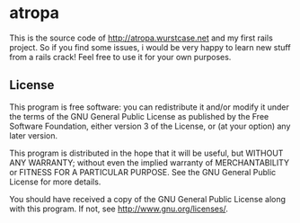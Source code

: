 # atropa

This is the source code of <http://atropa.wurstcase.net> and my first rails project. So if you find
some issues, i would be very happy to learn new stuff from a rails crack! Feel free to use it for
your own purposes.

## License

This program is free software: you can redistribute it and/or modify
it under the terms of the GNU General Public License as published by
the Free Software Foundation, either version 3 of the License, or
(at your option) any later version.

This program is distributed in the hope that it will be useful,
but WITHOUT ANY WARRANTY; without even the implied warranty of
MERCHANTABILITY or FITNESS FOR A PARTICULAR PURPOSE.  See the
GNU General Public License for more details.

You should have received a copy of the GNU General Public License
along with this program.  If not, see <http://www.gnu.org/licenses/>.
